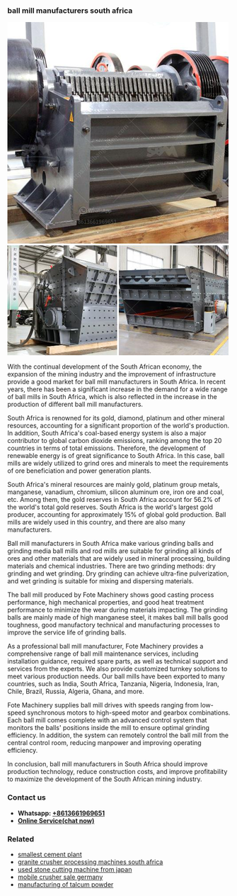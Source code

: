 <h3>ball mill manufacturers south africa</h3><img src='1704951435.jpg' alt=''><p>With the continual development of the South African economy, the expansion of the mining industry and the improvement of infrastructure provide a good market for ball mill manufacturers in South Africa. In recent years, there has been a significant increase in the demand for a wide range of ball mills in South Africa, which is also reflected in the increase in the production of different ball mill manufacturers.</p><p>South Africa is renowned for its gold, diamond, platinum and other mineral resources, accounting for a significant proportion of the world's production. In addition, South Africa's coal-based energy system is also a major contributor to global carbon dioxide emissions, ranking among the top 20 countries in terms of total emissions. Therefore, the development of renewable energy is of great significance to South Africa. In this case, ball mills are widely utilized to grind ores and minerals to meet the requirements of ore beneficiation and power generation plants.</p><p>South Africa's mineral resources are mainly gold, platinum group metals, manganese, vanadium, chromium, silicon aluminum ore, iron ore and coal, etc. Among them, the gold reserves in South Africa account for 56.2% of the world's total gold reserves. South Africa is the world's largest gold producer, accounting for approximately 15% of global gold production. Ball mills are widely used in this country, and there are also many manufacturers.</p><p>Ball mill manufacturers in South Africa make various grinding balls and grinding media ball mills and rod mills are suitable for grinding all kinds of ores and other materials that are widely used in mineral processing, building materials and chemical industries. There are two grinding methods: dry grinding and wet grinding. Dry grinding can achieve ultra-fine pulverization, and wet grinding is suitable for mixing and dispersing materials.</p><p>The ball mill produced by Fote Machinery shows good casting process performance, high mechanical properties, and good heat treatment performance to minimize the wear during materials impacting. The grinding balls are mainly made of high manganese steel, it makes ball mill balls good toughness, good manufactory technical and manufacturing processes to improve the service life of grinding balls.</p><p>As a professional ball mill manufacturer, Fote Machinery provides a comprehensive range of ball mill maintenance services, including installation guidance, required spare parts, as well as technical support and services from the experts. We also provide customized turnkey solutions to meet various production needs. Our ball mills have been exported to many countries, such as India, South Africa, Tanzania, Nigeria, Indonesia, Iran, Chile, Brazil, Russia, Algeria, Ghana, and more.</p><p>Fote Machinery supplies ball mill drives with speeds ranging from low-speed synchronous motors to high-speed motor and gearbox combinations. Each ball mill comes complete with an advanced control system that monitors the balls' positions inside the mill to ensure optimal grinding efficiency. In addition, the system can remotely control the ball mill from the central control room, reducing manpower and improving operating efficiency.</p><p>In conclusion, ball mill manufacturers in South Africa should improve production technology, reduce construction costs, and improve profitability to maximize the development of the South African mining industry.</p><h3>Contact us</h3><ul><li><strong>Whatsapp:&nbsp;<a href="https://wa.me/8613661969651">+8613661969651</a></strong></li><li><a href="https://swt.shibang-china.com/?git&amp;zhl&amp;ball mill manufacturers south africa"><strong>Online Service(chat now)</strong></a></li></ul><h3>Related</h3><ul><li><a href='smallest cement plant.md'>smallest cement plant</a></li><li><a href='granite crusher processing machines south africa.md'>granite crusher processing machines south africa</a></li><li><a href='used stone cutting machine from japan.md'>used stone cutting machine from japan</a></li><li><a href='mobile crusher sale germany.md'>mobile crusher sale germany</a></li><li><a href='manufacturing of talcum powder.md'>manufacturing of talcum powder</a></li></ul>